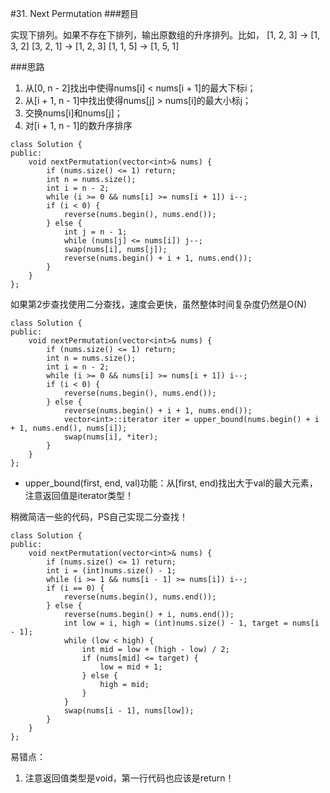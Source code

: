 #31. Next Permutation
###题目

实现下排列。如果不存在下排列，输出原数组的升序排列。比如，
[1, 2, 3] → [1, 3, 2]
[3, 2, 1] → [1, 2, 3]
[1, 1, 5] → [1, 5, 1]

###思路

1. 从[0, n - 2]找出中使得nums[i] < nums[i + 1]的最大下标i；
2. 从[i + 1, n - 1]中找出使得nums[j] > nums[i]的最大小标j；
3. 交换nums[i]和nums[j]；
4. 对[i + 1, n - 1]的数升序排序
```
class Solution {
public:
    void nextPermutation(vector<int>& nums) {
        if (nums.size() <= 1) return;
        int n = nums.size();
        int i = n - 2;
        while (i >= 0 && nums[i] >= nums[i + 1]) i--;
        if (i < 0) {
            reverse(nums.begin(), nums.end());
        } else {
            int j = n - 1;
            while (nums[j] <= nums[i]) j--;
            swap(nums[i], nums[j]);
            reverse(nums.begin() + i + 1, nums.end());
        }
    }
};
```
如果第2步查找使用二分查找，速度会更快，虽然整体时间复杂度仍然是O(N)
```
class Solution {
public:
    void nextPermutation(vector<int>& nums) {
        if (nums.size() <= 1) return;
        int n = nums.size();
        int i = n - 2;
        while (i >= 0 && nums[i] >= nums[i + 1]) i--;
        if (i < 0) {
            reverse(nums.begin(), nums.end());
        } else {
            reverse(nums.begin() + i + 1, nums.end());
            vector<int>::iterator iter = upper_bound(nums.begin() + i + 1, nums.end(), nums[i]);
            swap(nums[i], *iter);
        }
    }
};
```

 - upper_bound(first, end, val)功能：从[first, end)找出大于val的最大元素，注意返回值是iterator类型！

稍微简洁一些的代码，PS自己实现二分查找！
```
class Solution {
public:
    void nextPermutation(vector<int>& nums) {
        if (nums.size() <= 1) return;
        int i = (int)nums.size() - 1;
        while (i >= 1 && nums[i - 1] >= nums[i]) i--;
        if (i == 0) {
            reverse(nums.begin(), nums.end());
        } else {
            reverse(nums.begin() + i, nums.end());
            int low = i, high = (int)nums.size() - 1, target = nums[i - 1];
            while (low < high) {
                int mid = low + (high - low) / 2;
                if (nums[mid] <= target) {
                    low = mid + 1;
                } else {
                    high = mid;
                }
            }
            swap(nums[i - 1], nums[low]);
        }
    }
};
```

易错点：

1. 注意返回值类型是void，第一行代码也应该是return！
